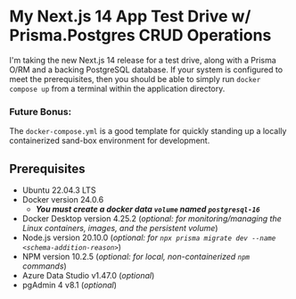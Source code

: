 # My Next.js 14 App Test Drive w/ Prisma.Postgres CRUD Operations
I'm taking the new Next.js 14 release for a test drive, along with a Prisma O/RM and a backing PostgreSQL database. If your system is configured to meet the prerequisites, then you should be able to simply run `docker compose up` from a terminal within the application directory.

### Future Bonus:
The `docker-compose.yml` is a good template for quickly standing up a locally containerized sand-box environment for development.

## Prerequisites
- Ubuntu 22.04.3 LTS
- Docker version 24.0.6
  - ***You must create a docker data `volume` named `postgresql-16`***
- Docker Desktop version 4.25.2 (*optional: for monitoring/managing the Linux containers, images, and the persistent volume*)
- Node.js version 20.10.0 (*optional: for `npx prisma migrate dev --name <schema-addition-reason>`*)
- NPM version 10.2.5 (*optional: for local, non-containerized `npm` commands*)
- Azure Data Studio v1.47.0 (*optional*)
- pgAdmin 4 v8.1 (*optional*)
